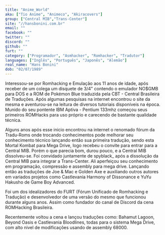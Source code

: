 ```yaml
---
title: "Anime_World"
aka: ["Tio Anime", "Animeco", "Akiracovers"]
group: ["Central MIB","Trans-Center"]
site: "//hansbonini.com.br"
email: ""
facebook: ""
twitter: ""
discord: ""
github: ""
furt: ""
category: ["Programador", "Asmhacker", "Romhacker", "Tradutor"]
languages: ["Inglês", "Português", "Japonês", "Alemão"]
real_name: "Hans Bonini"
dob: "02/07/1989"
---
```


Interessou-se por Romhacking e Emulação aos 11 anos de idade, após receber de um colega
um disquete de 3/4" contendo o emulador NO$GMB para DOS e a ROM de Pokémon Blue traduzida pela
CBT - Central Brasileira de Traduções. Após algumas pesquisas na internet encontrou o site da
mesma e aventurou-se na leitura de diversos tutoriais disponíveis na época. Munido do seu pontente
IBM Aptiva - Pentium 133mhz começou seus primeiros ROMHacks para uso próprio e carecendo de 
bastante qualidade técnica. 

Alguns anos após esse inicio encontrou na internet o renomado fórum da Tradu-Roms
onde trocando conhecimentos pode melhorar seu conhecimento técnico lançando então sua primeira tradução, sendo esta Mortal Kombat para Mega Drive, logo recebeu o convite para entrar para a Central MIB. Porém o que parecia bom, durou pouco, e a Central MIB dissolveu-se. Foi convidado juntamente de 
spyblack_ após a dissolução da Central MIB para integrar a Trans-Center. Ali aperfeiçou seu conhecimento
em programação, compressão e assembly para mega drive. Lançando então as traduções de Joe & Mac e Golden Axe e auxiliando outros autores em variados projetos como Castlevania Harmony of Dissonance e YuYu Hakusho de Game Boy Advanced.

Foi um dos idealizadores do FURT (Fórum Unificado de Romhacking e Tradução) e desenvolvedor de uma versão do mesmo que funcionou durante alguns anos. Assim como fundador do canal de Discord da cena ROMHacking Brasileira.

Recentemente voltou a cena e lançou traduções como: Bahamut Lagoon, Beyond Oasis e Castlevania Bloodlines, todas para o sistema Mega Drive, com alto nivel de modificações usando de assembly 68000.